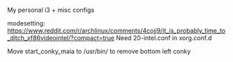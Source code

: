 My personal i3 + misc configs

modesetting: 
https://www.reddit.com/r/archlinux/comments/4cojj9/it_is_probably_time_to_ditch_xf86videointel/?compact=true
Need 20-intel.conf in xorg.conf.d

Move start_conky_maia to /usr/bin/ to remove bottom left conky

